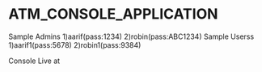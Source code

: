# ATM_CONSOLE_APPLICATION

Sample Admins 1)aarif(pass:1234)
             2)robin(pass:ABC1234)
Sample Userss 1)aarif1(pass:5678)
              2)robin1(pass:9384)
              
Console Live at 
